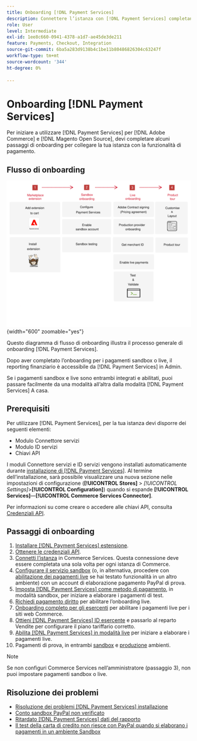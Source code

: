 ```yaml
---
title: Onboarding [!DNL Payment Services]
description: Connettere l’istanza con [!DNL Payment Services] completando alcuni passaggi di onboarding.
role: User
level: Intermediate
exl-id: 1ee8c660-0941-4378-a1d7-ae45de3de211
feature: Payments, Checkout, Integration
source-git-commit: 6ba5a283d9138b4c1be11b80486826304c63247f
workflow-type: tm+mt
source-wordcount: '344'
ht-degree: 0%

---
```


# Onboarding [!DNL Payment Services]

Per iniziare a utilizzare [!DNL Payment Services] per [!DNL Adobe Commerce] e [!DNL Magento Open Source], devi completare alcuni passaggi di onboarding per collegare la tua istanza con la funzionalità di pagamento.

## Flusso di onboarding

![Flusso di onboarding](assets/onboarding-diagram.svg){width="600" zoomable="yes"}

Questo diagramma di flusso di onboarding illustra il processo generale di onboarding [!DNL Payment Services].

Dopo aver completato l’onboarding per i pagamenti sandbox o live, il reporting finanziario è accessibile da [!DNL Payment Services] in Admin.

Se i pagamenti sandbox e live sono entrambi integrati e abilitati, puoi passare facilmente da una modalità all’altra dalla modalità [!DNL Payment Services] A casa.

## Prerequisiti

Per utilizzare [!DNL Payment Services], per la tua istanza devi disporre dei seguenti elementi:

* Modulo Connettore servizi
* Modulo ID servizi
* Chiavi API

I moduli Connettore servizi e ID servizi vengono installati automaticamente durante [installazione di [!DNL Payment Services]](install.md). Al termine dell’installazione, sarà possibile visualizzare una nuova sezione nelle impostazioni di configurazione (**[!UICONTROL Stores]** > _[!UICONTROL Settings]_>**[!UICONTROL Configuration]**) quando si espande **[!UICONTROL Services]**—**[!UICONTROL Commerce Services Connector]**.

Per informazioni su come creare o accedere alle chiavi API, consulta [Credenziali API](#obtain-api-credentials).

## Passaggi di onboarding

1. [Installare [!DNL Payment Services] estensione](install.md#get-payment-services).
1. [Ottenere le credenziali API](connect.md#obtain-api-credentials).
1. [Connetti l’istanza](connect.md#configure-commerce-services) in Commerce Services. Questa connessione deve essere completata una sola volta per ogni istanza di Commerce.
1. [Configurare il servizio sandbox](sandbox.md#enable-sandbox-testing) (o, in alternativa, procedere con [abilitazione dei pagamenti live](sandbox.md#enable-live-payments) se hai testato funzionalità in un altro ambiente) con un account di elaborazione pagamento PayPal di prova.
1. [Imposta [!DNL Payment Services] come metodo di pagamento](production.md#set-payment-services-as-payment-method), in modalità sandbox, per iniziare a elaborare i pagamenti di test.
1. [Richiedi pagamento diritto](production.md#request-payments-entitlement-from-adobe) per abilitare l’onboarding live.
1. [Onboarding completo per gli esercenti](production.md#complete-merchant-onboarding) per abilitare i pagamenti live per i siti web Commerce.
1. [Ottieni [!DNL Payment Services] ID esercente](production.md#configure-pricing-tier) e passarlo al reparto Vendite per configurare il piano tariffario corretto.
1. [Abilita [!DNL Payment Services] in modalità live](production.md#enable-live-payments) per iniziare a elaborare i pagamenti live.
1. Pagamenti di prova, in entrambi [sandbox](sandbox.md#test-in-sandbox-environment) e [produzione](production.md#test-in-production) ambienti.

>[!NOTE]
>
>Se non configuri Commerce Services nell’amministratore (passaggio 3), non puoi impostare pagamenti sandbox o live.

## Risoluzione dei problemi

* [Risoluzione dei problemi [!DNL Payment Services] installazione](https://experienceleague.adobe.com/docs/commerce-knowledge-base/kb/troubleshooting/payments/payservices-install.html?lang=en)
* [Conto sandbox PayPal non verificato](https://experienceleague.adobe.com/docs/commerce-knowledge-base/kb/troubleshooting/payments/payservices-paypal-acct.html)
* [Ritardato [!DNL Payment Services] dati del rapporto](https://experienceleague.adobe.com/docs/commerce-knowledge-base/kb/troubleshooting/payments/payservices-report-info-delayed.html)
* [Il test della carta di credito non riesce con PayPal quando si elaborano i pagamenti in un ambiente Sandbox](https://experienceleague.adobe.com/docs/commerce-knowledge-base/kb/troubleshooting/payments/payservices-cc-sandbox-failure.html?lang=en)
